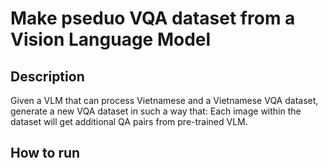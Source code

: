 # Make pseduo VQA dataset from a Vision Language Model

## Description

Given a VLM that can process Vietnamese and a Vietnamese VQA dataset, generate a new VQA dataset in such a way that: Each image within the dataset will get additional QA pairs from pre-trained VLM.

## How to run
